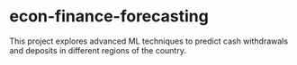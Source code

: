 # econ-finance-forecasting
This project explores advanced ML techniques to predict cash withdrawals and deposits in different regions of the country.

